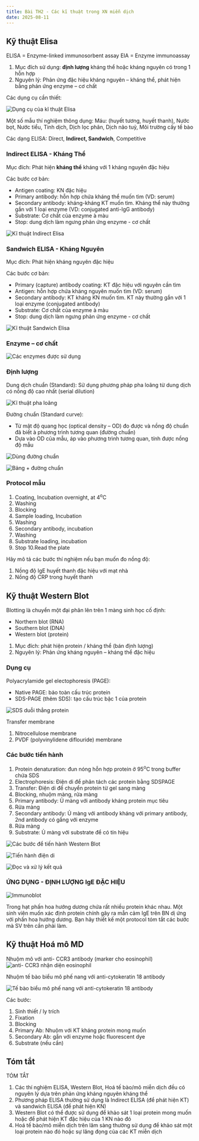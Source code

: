 ```yaml
---
title: Bài TH2 - Các kĩ thuật trong XN miễn dịch
date: 2025-08-11
---
```

## Kỹ thuật Elisa

ELISA = Enzyme-linked immunosorbent assay
EIA = Enzyme immunoassay

1. Mục đích sử dụng: **định lượng** kháng thể hoặc kháng nguyên có trong 1 hỗn hợp
2. Nguyên lý: Phản ứng đặc hiệu kháng nguyên – kháng thể, phát hiện bằng phản ứng enzyme – cơ chất

Các dụng cụ cần thiết:

![Dụng cụ của kĩ thuật Elisa](/y2/mddc/th-2-dcu-elisa.png)

Một số mẫu thí nghiệm thông dụng: Máu: (huyết tương, huyết thanh), Nước bọt, Nước tiểu, Tinh dịch, Dịch lọc phân, Dịch não tuỷ, Môi trường cấy tế bào

Các dạng ELISA: Direct, **Indirect, Sandwich**, Competitive

### Indirect ELISA - Kháng Thể

Mục đích: Phát hiện **kháng thể** kháng với 1 kháng nguyên đặc hiệu

Các bước cơ bản:

- Antigen coating: KN đặc hiệu
- Primary antibody: hỗn hợp chứa kháng thể muốn tìm (VD: serum)
- Secondary antibody: kháng-kháng KT muốn tìm.
Kháng thể này
thường gắn với 1 loại enzyme (VD: conjugated anti-IgG antibody)
- Substrate: Cơ chất của enzyme à màu
- Stop: dung dịch làm ngưng phản ứng enzyme - cơ chất

![Kĩ thuật Indirect Elisa](/y2/mddc/th-2-indirect-elisa.png)

### Sandwich ELISA - Kháng Nguyên

Mục đích: Phát hiện kháng nguyên đặc hiệu

Các bước cơ bản:

- Primary (capture) antibody coating: KT đặc hiệu với nguyên cần tìm
- Antigen: hỗn hợp chứa kháng nguyên muốn tìm (VD: serum)
- Secondary antibody: KT kháng KN muốn tìm.
KT này thường
gắn với 1 loại enzyme (conjugated antibody)
- Substrate: Cơ chất của enzyme à màu
- Stop: dung dịch làm ngưng phản ứng enzyme - cơ chất

![Kĩ thuật Sandwich Elisa](/y2/mddc/th-2-sandwich-elisa.png)

### Enzyme – cơ chất

![Các enzymes được sử dụng](/y2/mddc/th-2-enz-elisa.png)

### Định lượng

Dung dịch chuẩn (Standard): Sử dụng phương pháp pha loãng từ dung dịch có nồng độ cao nhất (serial dilution)

![Kĩ thuật pha loãng](/y2/mddc/th-2-pha-loang-elisa.png)

Đường chuẩn (Standard curve):

- Từ mật độ quang học (optical density – OD) đo được và nồng độ chuẩn đã biết à phương trình tương quan  (đường chuẩn)
- Dựa vào OD của mẫu,  áp vào phương trình tương quan, tính được nồng độ mẫu

![Dùng đường chuẩn](/y2/mddc/th-2-duong-chuan-elisa.png)

![Bảng + đường chuẩn](/y2/mddc/th-2-bang-duong-chuan-elisa.png)

### Protocol mẫu

1. Coating, Incubation overnight, at 4<sup>o</sup>C
2. Washing
3. Blocking
4. Sample loading, Incubation
5. Washing
6. Secondary antibody, incubation
7. Washing
8. Substrate loading, incubation
9. Stop
10.Read the plate

Hãy mô tả các bước thí nghiệm nếu bạn muốn đo nồng độ:

1. Nồng độ IgE huyết thanh đặc hiệu với mạt nhà
2. Nồng độ CRP trong huyết thanh

## Kỹ thuật Western Blot

Blotting là chuyển một đại phân lên trên 1 màng sinh học cố định:

- Northern blot (RNA)
- Southern blot (DNA)
- Western blot (protein)

1. Mục đích: phát hiện protein / kháng thể (bán định lượng)
2. Nguyên lý: Phản ứng kháng nguyên – kháng thể đặc hiệu

### Dụng cụ

Polyacrylamide gel electophoresis (PAGE):

- Native PAGE: bảo toàn cấu trúc protein
- SDS-PAGE (thêm SDS): tạo cấu trúc bậc 1 của protein

![SDS duỗi thẳng protein](/y2/mddc/th-2-sds.png)

Transfer membrane

1. Nitrocellulose membrane
2. PVDF (polyvinylidene diflouride) membrane

### Các bước tiến hành

1. Protein denaturation: đun nóng hỗn hợp protein ở 95<sup>o</sup>C trong
buffer chứa SDS
2. Electrophoresis: Điện di để phân tách các protein bằng SDSPAGE
3. Transfer: Điện di để chuyển protein từ gel sang màng
4. Blocking, nhuộm màng, rửa màng
5. Primary antibody: Ủ màng với antibody kháng protein mục tiêu
6. Rửa màng
7. Secondary antibody: Ủ màng với antibody kháng với primary
antibody, 2nd antibody có gắng với enzyme
8. Rửa màng
9. Substrate: Ủ màng với substrate để có tín hiệu

![Các bước để tiến hành Western Blot](/y2/mddc/th-2-buoc-w-blot.png)

![Tiến hành điện di](/y2/mddc/th-2-buoc-diendi.png)

![Đọc và xử lý kết quả](/y2/mddc/th-2-buoc-ketqua.png)

### ỨNG DỤNG - ĐỊNH LƯỢNG IgE ĐẶC HIỆU

![Immunoblot](/y2/mddc/th-2-immunoblot.png)

Trong hạt phấn hoa hướng dương chứa rất nhiều protein khác nhau.
Một sinh viên muốn xác định protein chính gây ra mẫn cảm IgE trên BN dị ứng với phấn hoa hướng dương.
Bạn hãy thiết kế một protocol tóm tắt các bước mà SV trên cần phải làm.

## Kỹ thuật Hoá mô MD

Nhuộm mô với anti- CCR3 antibody (marker cho eosinophil)
![anti- CCR3 nhận diện eosinophil](/y2/mddc/th-2-ccr3.png)

Nhuộm tế bào biểu mô phế nang với anti-cytokeratin 18  antibody

![Tế bào biểu mô phế nang với anti-cytokeratin 18  antibody](/y2/mddc/th-2-anti-cytokeratin-18.png)

Các bước:

1. Sinh thiết / ly trích
2. Fixation
3. Blocking
4. Primary Ab: Nhuộm với KT kháng protein mong muốn
5. Secondary Ab: gắn với enzyme hoặc fluorescent dye
6. Substrate (nếu cần)

## Tóm tắt

TÓM TẮT

1. Các thí nghiệm ELISA, Western Blot, Hoá tế bào/mô miễn dịch đều có nguyên lý dựa trên phản ứng kháng nguyên kháng thể
2. Phương pháp ELISA thường sử dụng là Indirect ELISA (để phát hiện KT) và sandwich ELISA (để phát hiện KN)
3. Western Blot có thể được sử dụng để khảo sát 1 loại protein mong muốn hoặc để phát hiện KT đặc hiệu của 1 KN nào đó
4. Hoá tế bào/mô miễn dịch trên lâm sàng thường sử dụng để khảo sát một loại protein nào đó hoặc sự lăng đọng của các KT miễn dịch
